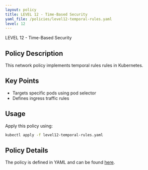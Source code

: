 ```yaml
---
layout: policy
title: LEVEL 12 - Time-Based Security
yaml_file: /policies/level12-temporal-rules.yaml
level: 12
---
```


LEVEL 12 - Time-Based Security

## Policy Description

This network policy implements temporal rules rules in Kubernetes.

## Key Points

- Targets specific pods using pod selector
- Defines ingress traffic rules

## Usage

Apply this policy using:
```bash
kubectl apply -f level12-temporal-rules.yaml
```

## Policy Details

The policy is defined in YAML and can be found [here](/policies/level12-temporal-rules.yaml).
